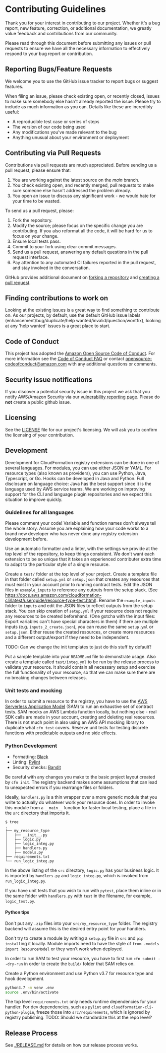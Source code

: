 # Contributing Guidelines

Thank you for your interest in contributing to our project. Whether it's a bug
report, new feature, correction, or additional documentation, we greatly value
feedback and contributions from our community.

Please read through this document before submitting any issues or pull requests
to ensure we have all the necessary information to effectively respond to your
bug report or contribution.


## Reporting Bugs/Feature Requests

We welcome you to use the GitHub issue tracker to report bugs or suggest features.

When filing an issue, please check existing open, or recently closed, issues to
make sure somebody else hasn't already reported the issue. Please try to
include as much information as you can. Details like these are incredibly
useful:

* A reproducible test case or series of steps
* The version of our code being used
* Any modifications you've made relevant to the bug
* Anything unusual about your environment or deployment


## Contributing via Pull Requests
Contributions via pull requests are much appreciated. Before sending us a pull request, please ensure that:

1. You are working against the latest source on the *main* branch.
2. You check existing open, and recently merged, pull requests to make sure someone else hasn't addressed the problem already.
3. You open an issue to discuss any significant work - we would hate for your time to be wasted.

To send us a pull request, please:

1. Fork the repository.
2. Modify the source; please focus on the specific change you are contributing. If you also reformat all the code, it will be hard for us to focus on your change.
3. Ensure local tests pass.
4. Commit to your fork using clear commit messages.
5. Send us a pull request, answering any default questions in the pull request interface.
6. Pay attention to any automated CI failures reported in the pull request, and stay involved in the conversation.

GitHub provides additional document on [forking a repository](https://help.github.com/articles/fork-a-repo/) and
[creating a pull request](https://help.github.com/articles/creating-a-pull-request/).


## Finding contributions to work on
Looking at the existing issues is a great way to find something to contribute on. As our projects, by default, use the default GitHub issue labels (enhancement/bug/duplicate/help wanted/invalid/question/wontfix), looking at any 'help wanted' issues is a great place to start.


## Code of Conduct
This project has adopted the [Amazon Open Source Code of Conduct](https://aws.github.io/code-of-conduct).
For more information see the [Code of Conduct FAQ](https://aws.github.io/code-of-conduct-faq) or contact
opensource-codeofconduct@amazon.com with any additional questions or comments.


## Security issue notifications
If you discover a potential security issue in this project we ask that you notify AWS/Amazon Security via our [vulnerability reporting page](http://aws.amazon.com/security/vulnerability-reporting/). Please do **not** create a public github issue.


## Licensing

See the [LICENSE](LICENSE) file for our project's licensing. We will ask you to confirm the licensing of your contribution.

## Development

Development for CloudFormation registry extensions can be done in one of
several languages. For modules, you can use either JSON or YAML. For resource
types (also known as providers), you can use Python, Java, Typescript, or Go.
Hooks can be developed in Java and Python. Full disclosure on language choice:
Java has the best support since it is the language used by AWS service teams.
We are working on improving support for the CLI and language plugin
repositories and we expect this situation to improve quickly.

### Guidelines for all languages

Please comment your code! Variable and function names don't always tell the
whole story. Assume you are explaining how your code works to a brand new
developer who has never done any registry extension development before.

Use an automatic formatter and a linter, with the settings we provide at the
top level of the repository, to keep things consistent. We don't want each
extension to be so unique that it takes an experienced contributer extra time
to adapt to the particular style of a single resource.

Create a `test/` folder at the top level of your project.  Create a template
file in that folder called `setup.yml` or `setup.json` that creates any
resources that must exist in your account prior to running contract tests. Edit
the JSON files in `example_inputs` to reference any outputs from the setup
stack. (See
https://docs.aws.amazon.com/cloudformation-cli/latest/userguide/resource-type-test.html).
Rename the `example_inputs` folder to `inputs` and edit the JSON files to
reflect outputs from the setup stack. You can skip creation of `setup.yml` if your 
resource does not require any resources to be created beforehand. (One gotcha with the input files: Export variables can't have special characters in them)
if there are multiple inputs (e.g. `inputs_2_create.json`), you can reuse the same `setup.yml` or `setup.json`. Either reuse the created resources, or create more resources and a different output/export if they need to be independent. 

TODO: Can we change the init templates to just do this stuff by default?

Put a sample template into your `README.md` file to demonstrate usage. Also
create a template called `test/integ.yml` to be run by the release process to
validate your resource. It should contain all necessary setup and exercise the
full functionality of your resource, so that we can make sure there are no
breaking changes between releases.

### Unit tests and mocking

In order to submit a resource to the registry, you have to use the [AWS Serverless Application Model](https://aws.amazon.com/serverless/sam/) (SAM) to run an
exhaustive set of contract tests. SAM mocks an AWS Lambda function locally, but nothing else -
real SDK calls are made in your account, creating and deleting real resources.
There is not much point in also using an AWS API mocking library to duplicate
what `cfn test` covers. Reserve unit tests for testing discrete functions with
predictable outputs and no side effects.


### Python Development

- Formatting: [Black](https://github.com/psf/black)
- Linting: [Pylint](https://pylint.pycqa.org/en/latest/)
- Security checks: [Bandit](https://bandit.readthedocs.io/en/latest/)

Be careful with any changes you make to the basic project layout created by
`cfn init`. The registry backend makes some assumptions that can lead to
unexpected errors if you rearrange files or folders.

Ideally, `handlers.py` is a thin wrapper over a more generic module that you
write to actually do whatever work your resource does. In order to invoke this
module from a `__main__` function for faster local testing, place a file in
the `src` directory that imports it.

```
$ tree
.
├── my_resource_type
│   ├── __init__.py
│   ├── logic.py
│   ├── logic_integ.py
│   ├── handlers.py
│   ├── models.py
├── requirements.txt
└── run_logic_integ.py
```

In the above listing of the `src` directory, `logic.py` has your business
logic. It is imported by `handlers.py` and `logic_integ.py`, which is invoked
from `run_logic_integ.py`.

If you have unit tests that you wish to run with `pytest`, place them inline or
in the same folder with `handlers.py` with `test` in the filename, for example,
`logic_test.py`.

#### Python tips

Don't put any `.zip` files into your `src/my_resource_type` folder. The
registry backend will assume this is the desired entry point for your handlers.

Don't try to create a module by writing a `setup.py` file in `src` and `pip
install`ing it locally. Module imports need to have the style of `from .models
import ResourceModel` or they won't work when deployed.

In order to run SAM to test your resource, you have to first run `cfn submit
--dry-run` in order to create the `build/` folder that SAM relies on.

Create a Python environment and use Python v3.7 for resource type and hook development.

```sh
python3.7 -m venv .env
source .env/bin/activate
```

The top level `requirements.txt` only needs runtime dependencies for your
handler. For dev dependencies, such as `pylint` and
`cloudformation-cli-python-plugin`, freeze those into `src/requirements`, which
is ignored by registry publishing. TODO: Should we standardize this at the repo
level?

## Release Process

See [./RELEASE.md](RELEASE.md) for details on how our release process works.


